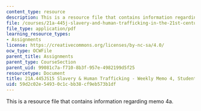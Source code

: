 ```yaml
---
content_type: resource
description: This is a resource file that contains information regarding memo 4a.
file: /courses/21a-445j-slavery-and-human-trafficking-in-the-21st-century-spring-2015/59d2c02e54930c1cbb38cf9eb573b1df_MIT21A_445JS15_Memo4a.pdf
file_type: application/pdf
learning_resource_types:
- Assignments
license: https://creativecommons.org/licenses/by-nc-sa/4.0/
ocw_type: OCWFile
parent_title: Assignments
parent_type: CourseSection
parent_uid: 99081c7a-f710-8b3f-957e-4982199d5f25
resourcetype: Document
title: 21A.445JS15 Slavery & Human Trafficking - Weekly Memo 4, Student 3
uid: 59d2c02e-5493-0c1c-bb38-cf9eb573b1df
---
```

This is a resource file that contains information regarding memo 4a.